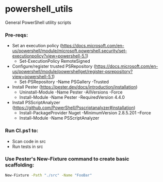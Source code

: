 # powershell_utils
General PowerShell utility scripts

### Pre-reqs:
  - Set an execution policy (https://docs.microsoft.com/en-us/powershell/module/microsoft.powershell.security/set-executionpolicy?view=powershell-5.1)
    * Set-ExecutionPolicy RemoteSigned
  - Configure/register trusted PSRepository (https://docs.microsoft.com/en-us/powershell/module/powershellget/register-psrepository?view=powershell-5.1)
    * Set-PSRepository -Name PSGallery -Trusted    
  - Install Pester (https://pester.dev/docs/introduction/installation)
    * Uninstall-Module -Name Pester -AllVersions -Force
    * Install-Module -Name Pester -RequiredVersion 4.4.0
  - Install PSScriptAnalyzer (https://github.com/PowerShell/Psscriptanalyzer#installation)
    * Install-PackageProvider Nuget -MinimumVersion 2.8.5.201 –Force
    * Install-Module -Name PSScriptAnalyzer

### Run CI.ps1 to:
  - Scan code in src
  - Run tests in src

### Use Pester's New-Fixture command to create basic scaffolding:
```sh
New-Fixture -Path "./src" -Name "FooBar"
```
